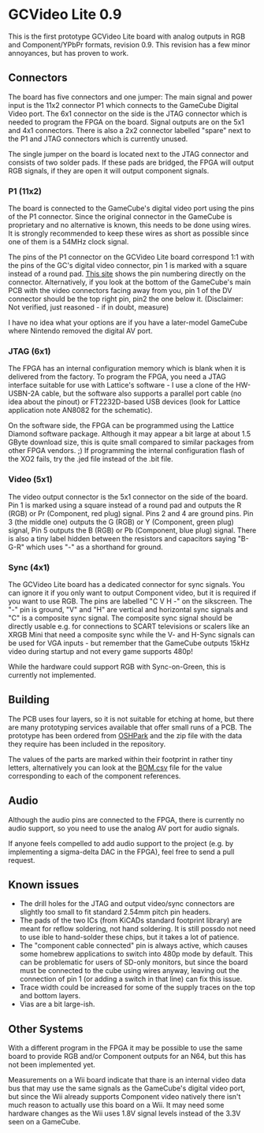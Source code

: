 # GCVideo Lite 0.9 #

This is the first prototype GCVideo Lite board with analog outputs in
RGB and Component/YPbPr formats, revision 0.9. This revision has a few
minor annoyances, but has proven to work.

## Connectors ##

The board has five connectors and one jumper: The main signal and
power input is the 11x2 connector P1 which connects to the GameCube
Digital Video port. The 6x1 connector on the side is the JTAG
connector which is needed to program the FPGA on the board. Signal
outputs are on the 5x1 and 4x1 connectors. There is also a 2x2
connector labelled "spare" next to the P1 and JTAG connectors which
is currently unused.

The single jumper on the board is located next to the JTAG connector
and consists of two solder pads. If these pads are bridged, the FPGA
will output RGB signals, if they are open it will output component
signals. 

### P1 (11x2) ###

The board is connected to the GameCube's digital video port using the
pins of the P1 connector. Since the original connector in the GameCube
is proprietary and no alternative is known, this needs to be done
using wires. It is strongly recommended to keep these wires as short
as possible since one of them is a 54MHz clock signal.

The pins of the P1 connector on the GCVideo Lite board correspond 1:1
with the pins of the GC's digital video connector, pin 1 is marked
with a square instead of a round pad. [This
site](http://gamesx.com/wiki/doku.php?id=av:nintendodigitalav) shows
the pin numbering directly on the connector. Alternatively, if you
look at the bottom of the GameCube's main PCB with the video
connectors facing away from you, pin 1 of the DV connector should be
the top right pin, pin2 the one below it. (Disclaimer: Not verified,
just reasoned - if in doubt, measure)

I have no idea what your options are if you have a later-model
GameCube where Nintendo removed the digital AV port.

### JTAG (6x1) ###

The FPGA has an internal configuration memory which is blank when it
is delivered from the factory. To program the FPGA, you need a
JTAG interface suitable for use with Lattice's software - I use a
clone of the HW-USBN-2A cable, but the software also supports a
parallel port cable (no idea about the pinout) or FT2232D-based USB
devices (look for Lattice application note AN8082 for the schematic).

On the software side, the FPGA can be programmed using the Lattice
Diamond software package. Although it may appear a bit large at about
1.5 GByte download size, this is quite small compared to similar
packages from other FPGA vendors. ;)
If programming the internal configuration flash of the XO2 fails, try
the .jed file instead of the .bit file.

### Video (5x1) ###

The video output connector is the 5x1 connector on the side of the
board. Pin 1 is marked using a square instead of a round pad and
outputs the R (RGB) or Pr (Component, red plug) signal. Pins 2 and 4
are ground pins. Pin 3 (the middle one) outputs the G (RGB) or Y
(Component, green plug) signal, Pin 5 outputs the B (RGB) or Pb
(Component, blue plug) signal. There is also a tiny label hidden
between the resistors and capacitors saying "B-G-R" which uses "-" as
a shorthand for ground.

### Sync (4x1) ###

The GCVideo Lite board has a dedicated connector for sync signals. You
can ignore it if you only want to output Component video, but it is
required if you want to use RGB. The pins are labelled "C V H -" on
the sikscreen. The "-" pin is ground, "V" and "H" are vertical and
horizontal sync signals and "C" is a composite sync signal. The
composite sync signal should be directly usable e.g. for connections
to SCART televisions or scalers like an XRGB Mini that need a
composite sync while the V- and H-Sync signals can be used for VGA
inputs - but remember that the GameCube outputs 15kHz video during
startup and not every game supports 480p!

While the hardware could support RGB with Sync-on-Green, this is
currently not implemented.

## Building ##

The PCB uses four layers, so it is not suitable for etching at home,
but there are many prototyping services available that offer small
runs of a PCB. The prototype has been ordered from
[OSHPark](http://www.oshpark.com) and the zip file with the data they
require has been included in the repository.

The values of the parts are marked within their footprint in rather
tiny letters, alternatively you can look at the [BOM.csv](BOM.csv)
file for the value corresponding to each of the component references.

## Audio ##

Although the audio pins are connected to the FPGA, there is currently
no audio support, so you need to use the analog AV port for audio
signals.

If anyone feels compelled to add audio support to the project (e.g. by
implementing a sigma-delta DAC in the FPGA), feel free to send a pull
request.

## Known issues ##

* The drill holes for the JTAG and output video/sync connectors are
    slightly too small to fit standard 2.54mm pitch pin headers.
* The pads of the two ICs (from KiCADs standard footprint library) are
    meant for reflow soldering, not hand soldering. It is still
    possdo not need to use ible to hand-solder these chips, but it takes a lot of
    patience.
* The "component cable connected" pin is always active, which causes
    some homebrew applications to switch into 480p mode by
    default. This can be problematic for users of SD-only monitors,
    but since the board must be connected to the cube using wires
    anyway, leaving out the connection of pin 1 (or adding a switch in
    that line) can fix this issue.
* Trace width could be increased for some of the supply traces on the
    top and bottom layers.
* Vias are a bit large-ish.

## Other Systems ##

With a different program in the FPGA it may be possible to use the
same board to provide RGB and/or Component outputs for an N64, but
this has not been implemented yet.

Measurements on a Wii board indicate that thare is an internal video
data bus that may use the same signals as the GameCube's digital video
port, but since the Wii already supports Component video natively
there isn't much reason to actually use this board on a Wii. It may
need some hardware changes as the Wii uses 1.8V signal levels instead
of the 3.3V seen on a GameCube.
